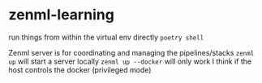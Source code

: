 # zenml-learning


run things from within the virtual env directly
`poetry shell`

Zenml server is for coordinating and managing the pipelines/stacks
`zenml up` will start a server locally
`zenml up --docker` will only work I think if the host controls the docker (privileged mode)